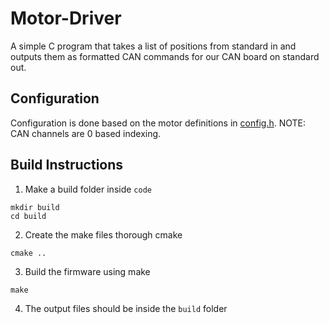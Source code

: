 # Motor-Driver
A simple C program that takes a list of positions from standard in and outputs them as formatted CAN commands for our CAN board on standard out.

## Configuration
Configuration is done based on the motor definitions in [config.h](./include/config.h). NOTE: CAN channels are 0 based indexing.

## Build Instructions
1. Make a build folder inside `code`
```
mkdir build
cd build
```
2. Create the make files thorough cmake
```
cmake ..
```
3. Build the firmware using make
```
make
```
4. The output files should be inside the `build` folder